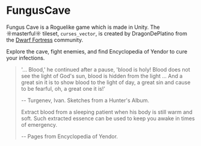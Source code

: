 # FungusCave

Fungus Cave is a Roguelike game which is made in Unity. The ☼masterful☼ tileset, `curses_vector`, is created by DragonDePlatino from the [Dwarf Fortress](http://www.bay12forums.com/smf/index.php?topic=161328.0) community.

Explore the cave, fight enemies, and find Encyclopedia of Yendor to cure your infections.

> '... Blood,' he continued after a pause, 'blood is holy! Blood does not see the light of God's sun, blood is hidden from the light ... And a great sin it is to show blood to the light of day, a great sin and cause to be fearful, oh, a great one it is!'
>
> -- Turgenev, Ivan. Sketches from a Hunter's Album.
>
> Extract blood from a sleeping patient when his body is still warm and soft. Such extracted essence can be used to keep you awake in times of emergency.
>
> -- Pages from Encyclopedia of Yendor.

